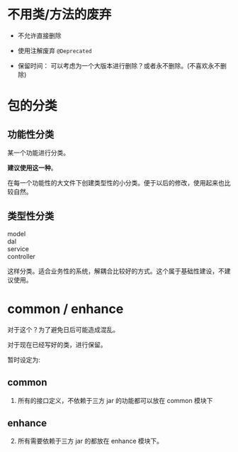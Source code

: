 # 不用类/方法的废弃

- 不允许直接删除

- 使用注解废弃 `@Deprecated`

- 保留时间： 可以考虑为一个大版本进行删除？或者永不删除。(不喜欢永不删除)

# 包的分类

## 功能性分类

某一个功能进行分类。

**建议使用这一种**。

在每一个功能性的大文件下创建类型性的小分类。便于以后的修改，使用起来也比较自然。

## 类型性分类

model   
dal     
service     
controller

这样分类。适合业务性的系统，解耦合比较好的方式。这个属于基础性建设，不建议使用。

# common / enhance

对于这个？为了避免日后可能造成混乱。

对于现在已经写好的类，进行保留。

暂时设定为:

## common
 
1. 所有的接口定义，不依赖于三方 jar 的功能都可以放在 common 模块下

## enhance

2. 所有需要依赖于三方 jar 的都放在 enhance 模块下。
 




